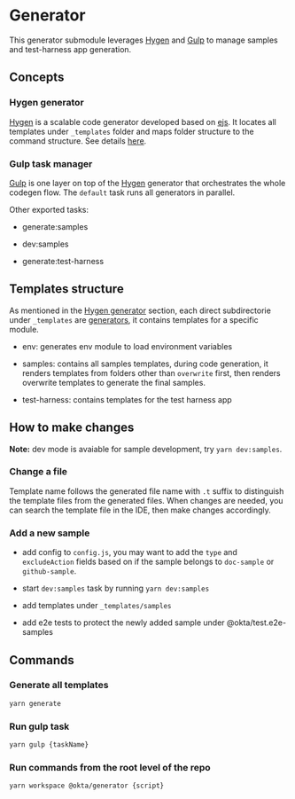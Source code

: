[Hygen]: http://www.hygen.io/
[Gulp]: https://gulpjs.com/

# Generator

This generator submodule leverages [Hygen][] and [Gulp][] to manage samples and test-harness app generation.

## Concepts

### Hygen generator

[Hygen][] is a scalable code generator developed based on [ejs](https://github.com/mde/ejs). It locates all templates under `_templates` folder and maps folder structure to the command structure. See details [here](https://github.com/jondot/hygen/#scratch-your-own-itch).

### Gulp task manager

[Gulp][] is one layer on top of the [Hygen][] generator that orchestrates the whole codegen flow. The `default` task runs all generators in parallel.

Other exported tasks:

- generate:samples

- dev:samples

- generate:test-harness

## Templates structure

As mentioned in the [Hygen generator](#hygen-generator) section, each direct subdirectorie under `_templates` are [generators](http://www.hygen.io/docs/generators/), it contains templates for a specific module.

- env: generates env module to load environment variables

- samples: contains all samples templates, during code generation, it renders templates from folders other than `overwrite` first, then renders overwrite templates to generate the final samples.

- test-harness: contains templates for the test harness app

## How to make changes

**Note:** dev mode is avaiable for sample development, try `yarn dev:samples`.

### Change a file

Template name follows the generated file name with `.t` suffix to distinguish the template files from the generated files. When changes are needed, you can search the template file in the IDE, then make changes accordingly.

### Add a new sample

- add config to `config.js`, you may want to add the `type` and `excludeAction` fields based on if the sample belongs to `doc-sample` or `github-sample`.

- start `dev:samples` task by running `yarn dev:samples`

- add templates under `_templates/samples`

- add e2e tests to protect the newly added sample under @okta/test.e2e-samples

## Commands

### Generate all templates

```bash
yarn generate
```

### Run gulp task

```bash
yarn gulp {taskName}
```

### Run commands from the root level of the repo

```bash
yarn workspace @okta/generator {script}
```
